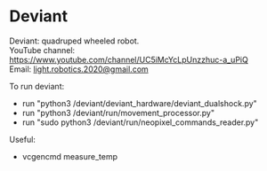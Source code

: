 # Deviant
Deviant: quadruped wheeled robot.<br />
YouTube channel: https://www.youtube.com/channel/UC5iMcYcLpUnzzhuc-a_uPiQ<br />
Email: light.robotics.2020@gmail.com

To run deviant:
- run "python3 /deviant/deviant_hardware/deviant_dualshock.py"
- run "python3 /deviant/run/movement_processor.py"
- run "sudo python3 /deviant/run/neopixel_commands_reader.py"

Useful:
- vcgencmd measure_temp
